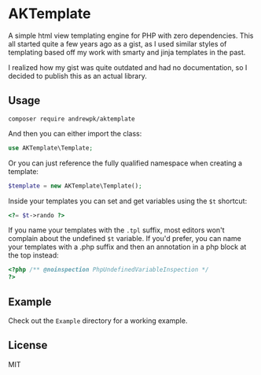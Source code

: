 # AKTemplate

A simple html view templating engine for PHP with zero dependencies.
This all started quite a few years ago as a gist, as I used similar styles of templating based off my work with smarty 
and jinja templates in the past.

I realized how my gist was quite outdated and had no documentation, so I decided to publish this as an actual library.

## Usage

`composer require andrewpk/aktemplate`

And then you can either import the class:

```php
use AKTemplate\Template;
```

Or you can just reference the fully qualified namespace when creating a template:

```php
$template = new AKTemplate\Template();
```

Inside your templates you can set and get variables using the `$t` shortcut:
```php
<?= $t->rando ?>
```

If you name your templates with the `.tpl` suffix, most editors won't complain about the undefined `$t` variable.
If you'd prefer, you can name your templates with a .php suffix and then an annotation in a php block at the top instead:
```php
<?php /** @noinspection PhpUndefinedVariableInspection */
?>
```

## Example
Check out the `Example` directory for a working example.

## License
MIT